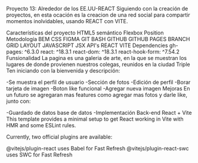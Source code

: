 Proyecto 13: Alrededor de los EE.UU-REACT
Siguiendo con la creación de proyectos, en esta ocación es la creacion de una red social para compartir momentos inolvidables, usando REACT con VITE.

Características del proyecto
HTML5 semántico
Flexbox
Position
Metodología BEM
CSS
FIGMA
GIT BASH
GITHUB
GITHUB PAGES
BRANCH
GRID LAYOUT
JAVASCRIPT JSX
API's
REACT
VITE
Dependencies
gh-pages: ^6.3.0
react: ^18.3.1
react-dom: ^18.3.1
react-hook-form: ^7.54.2
Funsionalidad
La pagina es una galeria de arte, en la que se muestran los lugares de donde provienen nuestros colegas, reunidos en la ciudad Triple Ten iniciando con la bienvenida y descripción:

-Se muestra el perfil de usuario
-Sección de fotos
-Edición de perfil
-Borar tarjeta de imagen
-Boton like funcional
-Agregar nueva imagen
Mejoras
En un futuro se agregaran mas features como agregar mas fotos y darle like, junto con:

 -Guardado de datos base de datos
 -Implementación Back-end
React + Vite
This template provides a minimal setup to get React working in Vite with HMR and some ESLint rules.

Currently, two official plugins are available:

@vitejs/plugin-react uses Babel for Fast Refresh
@vitejs/plugin-react-swc uses SWC for Fast Refresh